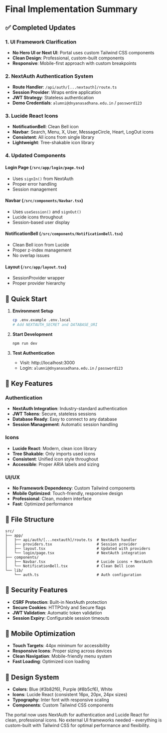 # Final Implementation Summary

## ✅ Completed Updates

### 1. **UI Framework Clarification**
- **No Hero UI or Next UI**: Portal uses custom Tailwind CSS components
- **Clean Design**: Professional, custom-built components
- **Responsive**: Mobile-first approach with custom breakpoints

### 2. **NextAuth Authentication System**
- **Route Handler**: `/api/auth/[...nextauth]/route.ts`
- **Session Provider**: Wraps entire application
- **JWT Strategy**: Stateless authentication
- **Demo Credentials**: `alumni@dnyanasadhana.edu.in` / `password123`

### 3. **Lucide React Icons**
- **NotificationBell**: Clean Bell icon
- **Navbar**: Search, Menu, X, User, MessageCircle, Heart, LogOut icons
- **Consistent**: All icons from single library
- **Lightweight**: Tree-shakable icon library

### 4. **Updated Components**

#### Login Page (`/src/app/login/page.tsx`)
- Uses `signIn()` from NextAuth
- Proper error handling
- Session management

#### Navbar (`/src/components/Navbar.tsx`)
- Uses `useSession()` and `signOut()`
- Lucide icons throughout
- Session-based user display

#### NotificationBell (`/src/components/NotificationBell.tsx`)
- Clean Bell icon from Lucide
- Proper z-index management
- No overlap issues

#### Layout (`/src/app/layout.tsx`)
- SessionProvider wrapper
- Proper provider hierarchy

## 🚀 Quick Start

1. **Environment Setup**
   ```bash
   cp .env.example .env.local
   # Add NEXTAUTH_SECRET and DATABASE_URI
   ```

2. **Start Development**
   ```bash
   npm run dev
   ```

3. **Test Authentication**
   - Visit: http://localhost:3000
   - Login: `alumni@dnyanasadhana.edu.in` / `password123`

## 🔧 Key Features

### Authentication
- **NextAuth Integration**: Industry-standard authentication
- **JWT Tokens**: Secure, stateless sessions
- **Database Ready**: Easy to connect to any database
- **Session Management**: Automatic session handling

### Icons
- **Lucide React**: Modern, clean icon library
- **Tree Shakable**: Only imports used icons
- **Consistent**: Unified icon style throughout
- **Accessible**: Proper ARIA labels and sizing

### UI/UX
- **No Framework Dependency**: Custom Tailwind components
- **Mobile Optimized**: Touch-friendly, responsive design
- **Professional**: Clean, modern interface
- **Fast**: Optimized performance

## 📁 File Structure

```
src/
├── app/
│   ├── api/auth/[...nextauth]/route.ts  # NextAuth handler
│   ├── providers.tsx                    # Session provider
│   ├── layout.tsx                       # Updated with providers
│   └── login/page.tsx                   # NextAuth integration
├── components/
│   ├── Navbar.tsx                       # Lucide icons + NextAuth
│   └── NotificationBell.tsx             # Clean Bell icon
└── lib/
    └── auth.ts                          # Auth configuration
```

## 🔐 Security Features

- **CSRF Protection**: Built-in NextAuth protection
- **Secure Cookies**: HTTPOnly and Secure flags
- **JWT Validation**: Automatic token validation
- **Session Expiry**: Configurable session timeouts

## 📱 Mobile Optimization

- **Touch Targets**: 44px minimum for accessibility
- **Responsive Icons**: Proper sizing across devices
- **Clean Navigation**: Mobile-friendly menu system
- **Fast Loading**: Optimized icon loading

## 🎨 Design System

- **Colors**: Blue (#3b82f6), Purple (#8b5cf6), White
- **Icons**: Lucide React (consistent 16px, 20px, 24px sizes)
- **Typography**: Inter font with responsive scaling
- **Components**: Custom Tailwind CSS components

The portal now uses NextAuth for authentication and Lucide React for clean, professional icons. No external UI frameworks needed - everything is custom-built with Tailwind CSS for optimal performance and flexibility.